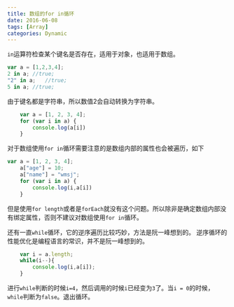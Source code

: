```yaml
---
title: 数组的for in循环
date: 2016-06-08
tags: [Array]
categories: Dynamic
---
```


`in`运算符检查某个键名是否存在，适用于对象，也适用于数组。

```javascript
var a = [1,2,3,4];
2 in a; //true;
"2" in a;   //true;
5 in a; //true;
```
由于键名都是字符串，所以数值2会自动转换为字符串。

```javascript
    var a = [1, 2, 3, 4];
    for (var i in a) {
        console.log(a[i])
    }
```

对于数组使用`for in`循环需要注意的是数组内部的属性也会被遍历，如下

```javascript
var a = [1, 2, 3, 4];
    a["age"] = 10;
    a["name"] = "wmsj";
    for (var i in a) {
        console.log(i,a[i]) 
    }
```

但是使用`for length`或者是`forEach`就没有这个问题。所以除非是确定数组内部没有绑定属性，否则不建议对数组使用`for in`循环。

还有一直`while`循环，它的逆序遍历比较巧妙，方法是阮一峰想到的。
逆序循环的性能优化是编程语言的常识，并不是阮一峰想到的。

```javascript
    var i = a.length;
    while(i--){
        console.log(i,a[i]);
    }
```
进行`while`判断的时候`i=4`，然后调用的时候`i`已经变为`3`了。当`i = 0`的时候，`while`判断为`false`。退出循环。
